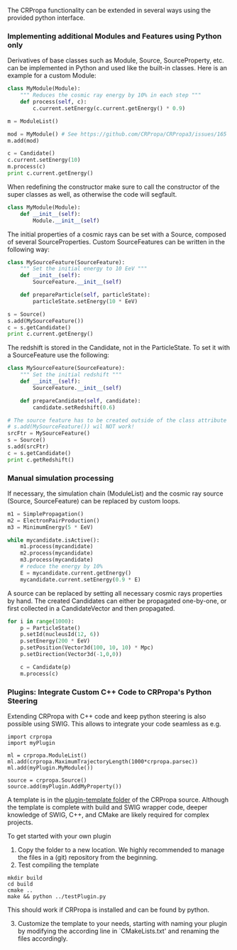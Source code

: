 The CRPropa functionality can be extended in several ways using the provided
python interface.

### Implementing additional Modules and Features using Python only
Derivatives of base classes such as Module, Source, SourceProperty, etc. can be implemented in
Python and used like the built-in classes. Here is an example for a custom
Module:
```python
class MyModule(Module):
    """ Reduces the cosmic ray energy by 10% in each step """
    def process(self, c):
        c.current.setEnergy(c.current.getEnergy() * 0.9)

m = ModuleList()

mod = MyModule() # See https://github.com/CRPropa/CRPropa3/issues/165
m.add(mod)

c = Candidate()
c.current.setEnergy(10)
m.process(c)
print c.current.getEnergy()
```

When redefining the constructor make sure to call the constructor of the super
classes as well, as otherwise the code will segfault.
```python
class MyModule(Module):
    def __init__(self):
        Module.__init__(self)
```


The initial properties of a cosmic rays can be set with a Source, composed of several SourceProperties.
Custom SourceFeatures can be written in the following way:
```python
class MySourceFeature(SourceFeature):
    """ Set the initial energy to 10 EeV """
    def __init__(self):
        SourceFeature.__init__(self)

    def prepareParticle(self, particleState):
        particleState.setEnergy(10 * EeV)

s = Source()
s.add(MySourceFeature())
c = s.getCandidate()
print c.current.getEnergy()
```

The redshift is stored in the Candidate, not in the ParticleState. To set it with a SourceFeature use the following:
```python
class MySourceFeature(SourceFeature):
    """ Set the initial redshift """
    def __init__(self):
        SourceFeature.__init__(self)

    def prepareCandidate(self, candidate):
        candidate.setRedshift(0.6)

# The source feature has to be created outside of the class attribute
# s.add(MySourceFeature()) wil NOT work!
srcFtr = MySourceFeature()
s = Source()
s.add(srcFtr)
c = s.getCandidate()
print c.getRedshift()
```


### Manual simulation processing
If necessary, the simulation chain (ModuleList) and the cosmic ray source (Source, SourceFeature) can be
replaced by custom loops.

```python
m1 = SimplePropagation()
m2 = ElectronPairProduction()
m3 = MinimumEnergy(5 * EeV)

while mycandidate.isActive():
    m1.process(mycandidate)
    m2.process(mycandidate)
    m3.process(mycandidate)
    # reduce the energy by 10%
    E = mycandidate.current.getEnergy()
    mycandidate.current.setEnergy(0.9 * E)
```

A source can be replaced by setting all necessary cosmic rays properties by hand.
The created Candidates can either be propagated one-by-one, or first collected
in a CandidateVector and then propagated.
```python
for i in range(1000):
    p = ParticleState()
    p.setId(nucleusId(12, 6))
    p.setEnergy(200 * EeV)
    p.setPosition(Vector3d(100, 10, 10) * Mpc)
    p.setDirection(Vector3d(-1,0,0))

    c = Candidate(p)
    m.process(c)
```


### Plugins: Integrate Custom C++ Code to CRPropa's Python Steering
Extending CRPropa with C++ code and keep python steering is also possible using
SWIG.  This allows to integrate your code seamless as e.g.
```
import crpropa
import myPlugin

ml = crpropa.ModuleList()
ml.add(crpropa.MaximumTrajectoryLength(1000*crpropa.parsec))
ml.add(myPlugin.MyModule())

source = crpropa.Source()
source.add(myPlugin.AddMyProperty())
```
A template  is in the [plugin-template
folder](https://github.com/CRPropa/CRPropa3/tree/master/plugin-template) of the
CRPropa source. Although the template is complete with build and SWIG wrapper
code, deeper knowledge of SWIG, C++, and CMake are likely required for complex
projects.

To get started with your own plugin

1. Copy the folder to a new location. We highly recommended to manage the files
in a (git) repository from the beginning.
2. Test compiling the template
```
mkdir build
cd build
cmake ..
make && python ../testPlugin.py
```
This should work if CRPropa is installed and can be found by python.

3. Customize the template to your needs, starting with
naming your plugin by modifying the according line in `CMakeLists.txt' and
renaming the files accordingly.
